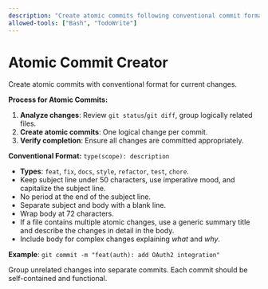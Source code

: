 ```yaml
---
description: "Create atomic commits following conventional commit format"
allowed-tools: ["Bash", "TodoWrite"]
---
```


# Atomic Commit Creator

Create atomic commits with conventional format for current changes.

**Process for Atomic Commits:**
1.  **Analyze changes**: Review `git status`/`git diff`, group logically related files.
2.  **Create atomic commits**: One logical change per commit.
3.  **Verify completion**: Ensure all changes are committed appropriately.

**Conventional Format:** `type(scope): description`
-   **Types**: `feat`, `fix`, `docs`, `style`, `refactor`, `test`, `chore`.
-   Keep subject line under 50 characters, use imperative mood, and capitalize the subject line.
-   No period at the end of the subject line.
-   Separate subject and body with a blank line.
-   Wrap body at 72 characters.
-   If a file contains multiple atomic changes, use a generic summary title and describe the changes in detail in the body.
-   Include body for complex changes explaining *what* and *why*.

**Example**: `git commit -m "feat(auth): add OAuth2 integration"`

Group unrelated changes into separate commits. Each commit should be self-contained and functional.
